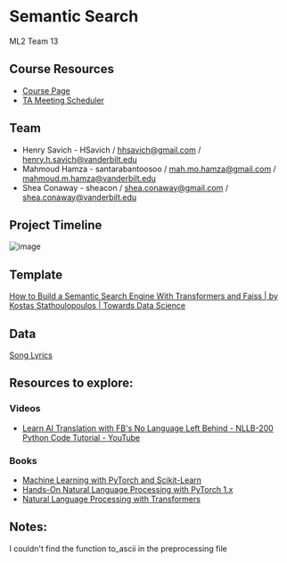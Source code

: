 

# Semantic Search
ML2 Team 13

## Course Resources

- [Course Page](https://hrlblab.github.io/DS5660.html)
- [TA Meeting Scheduler](https://calendly.com/yi-xin/30-minute-meeting-clone?month=2022-09)

## Team

- Henry Savich - HSavich / hhsavich@gmail.com / henry.h.savich@vanderbilt.edu
- Mahmoud Hamza - santarabantoosoo / mah.mo.hamza@gmail.com / mahmoud.m.hamza@vanderbilt.edu
- Shea Conaway - sheacon / shea.conaway@gmail.com / shea.conaway@vanderbilt.edu

## Project Timeline 
![image](https://user-images.githubusercontent.com/89158603/189461796-f22c2055-a630-4c97-89b6-c864b14f7f93.png)

## Template 

[How to Build a Semantic Search Engine With Transformers and Faiss | by Kostas Stathoulopoulos | Towards Data Science](https://towardsdatascience.com/how-to-build-a-semantic-search-engine-with-transformers-and-faiss-dcbea307a0e8)

## Data

[Song Lyrics](https://www.kaggle.com/datasets/nikhilnayak123/5-million-song-lyrics-dataset)

## Resources to explore:   

### Videos  
- [Learn AI Translation with FB's No Language Left Behind - NLLB-200 Python Code Tutorial - YouTube](https://www.youtube.com/watch?v=AGgzRE3TlvU)


### Books  

- [Machine Learning with PyTorch and Scikit-Learn](https://learning.oreilly.com/library/view/machine-learning-with/9781801819312/)
- [Hands-On Natural Language Processing with PyTorch 1.x](https://learning.oreilly.com/library/view/hands-on-natural-language/9781789802740/)
- [Natural Language Processing with Transformers](https://learning.oreilly.com/library/view/natural-language-processing/9781098136789/)



## Notes: 

I couldn't find the function to_ascii in the preprocessing file 
